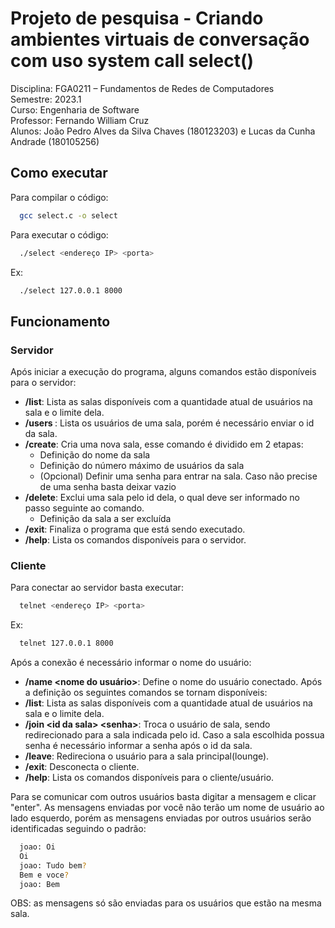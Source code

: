 # Projeto de pesquisa - Criando ambientes virtuais de conversação com uso system call select()

Disciplina: FGA0211 – Fundamentos de Redes de Computadores\
Semestre: 2023.1\
Curso: Engenharia de Software\
Professor: Fernando William Cruz\
Alunos: João Pedro Alves da Silva Chaves (180123203) e 
	      Lucas da Cunha Andrade (180105256)

## Como executar

Para compilar o código:

```bash
  gcc select.c -o select
```

Para executar o código:

```bash
  ./select <endereço IP> <porta>
```

Ex: 
```bash
  ./select 127.0.0.1 8000
```


## Funcionamento

### Servidor
Após iniciar a execução do programa, alguns comandos estão disponíveis para o servidor:
* **/list**: Lista as salas disponíveis com a quantidade atual de usuários na sala e o limite dela.
* **/users <id da sala>**: Lista os usuários de uma sala, porém é necessário enviar o id da sala.
* **/create**: Cria uma nova sala, esse comando é dividido em 2 etapas:
  * Definição do nome da sala
  * Definição do número máximo de usuários da sala
  * (Opcional) Definir uma senha para entrar na sala. Caso não precise de uma senha basta deixar vazio
* **/delete**: Exclui uma sala pelo id dela, o qual deve ser informado no passo seguinte ao comando.
  * Definição da sala a ser excluída
* **/exit**: Finaliza o programa que está sendo executado.
* **/help**: Lista os comandos disponíveis para o servidor.

### Cliente
Para conectar ao servidor basta executar:
```bash
  telnet <endereço IP> <porta>
```

Ex: 
```bash
  telnet 127.0.0.1 8000
```

Após a conexão é necessário informar o nome do usuário:
* **/name <nome do usuário>**: Define o nome do usuário conectado.
Após a definição os seguintes comandos se tornam disponíveis:
* **/list**: Lista as salas disponíveis com a quantidade atual de usuários na sala e o limite dela.
* **/join \<id da sala> \<senha>**: Troca o usuário de sala, sendo redirecionado para a sala indicada pelo id. Caso a sala escolhida possua senha é necessário informar a senha após o id da sala.
* **/leave**: Redireciona o usuário para a sala principal(lounge).
* **/exit**: Desconecta o cliente.
* **/help**: Lista os comandos disponíveis para o cliente/usuário.

Para se comunicar com outros usuários basta digitar a mensagem e clicar "enter". As mensagens enviadas por você não terão um nome de usuário ao lado esquerdo, porém as mensagens enviadas por outros usuários serão identificadas seguindo o padrão:

```bash
  joao: Oi
  Oi
  joao: Tudo bem?
  Bem e voce?
  joao: Bem
```

OBS: as mensagens só são enviadas para os usuários que estão na mesma sala.
